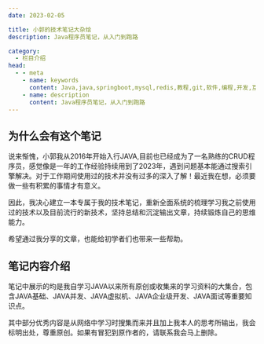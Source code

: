 ```yaml
---
date: 2023-02-05

title: 小郭的技术笔记大杂烩
description: Java程序员笔记，从入门到跑路

category:
  - 栏目介绍
head:
  - - meta
    - name: keywords
      content: Java,java,springboot,mysql,redis,教程,git,软件,编程,开发,互联网,Java 基础,Java 教程,Java程序员笔记,Java 入门
    - name: description
      content: Java程序员笔记，从入门到跑路
---
```

 

## 为什么会有这个笔记
说来惭愧，小郭我从2016年开始入行JAVA,目前也已经成为了一名熟练的CRUD程序员，感觉像是一年的工作经验持续用到了2023年，遇到问题基本能通过搜索引擎解决。对于工作期间使用过的技术并没有过多的深入了解！最近我在想，必须要做一些有积累的事情才有意义。<br/>

因此，我决心建立一本专属于我的技术笔记，重新全面系统的梳理学习我之前使用过的技术以及目前流行的新技术，坚持总结和沉淀输出文章，持续锻炼自己的思维能力。  

希望通过我分享的文章，也能给初学者们也带来一些帮助。<br/>


## 笔记内容介绍
笔记中展示的均是我自学习JAVA以来所有原创或收集来的学习资料的大集合，包含JAVA基础、JAVA并发、JAVA虚拟机、JAVA企业级开发、JAVA面试等重要知识点。

其中部分优秀内容是从网络中学习时搜集而来并且加上我本人的思考所输出，我会标明出处，尊重原创。如果有冒犯到原作者的，请联系我会马上删除。<br/>